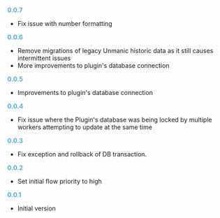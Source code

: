 
**<span style="color:#56adda">0.0.7</span>**
- Fix issue with number formatting

**<span style="color:#56adda">0.0.6</span>**
- Remove migrations of legacy Unmanic historic data as it still causes intermittent issues
- More improvements to plugin's database connection

**<span style="color:#56adda">0.0.5</span>**
- Improvements to plugin's database connection

**<span style="color:#56adda">0.0.4</span>**
- Fix issue where the Plugin's database was being locked by multiple workers attempting to update at the same time

**<span style="color:#56adda">0.0.3</span>**
- Fix exception and rollback of DB transaction.

**<span style="color:#56adda">0.0.2</span>**
- Set initial flow priority to high

**<span style="color:#56adda">0.0.1</span>**
- Initial version
